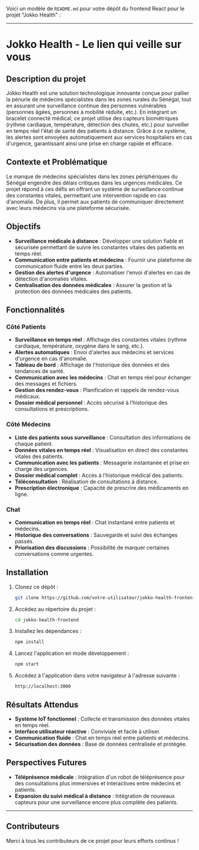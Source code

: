 Voici un modèle de `README.md` pour votre dépôt du frontend React pour le projet "Jokko Health" :

---

# Jokko Health - Le lien qui veille sur vous

## Description du projet

Jokko Health est une solution technologique innovante conçue pour pallier la pénurie de médecins spécialistes dans les zones rurales du Sénégal, tout en assurant une surveillance continue des personnes vulnérables (personnes âgées, personnes à mobilité réduite, etc.). En intégrant un bracelet connecté médical, ce projet utilise des capteurs biométriques (rythme cardiaque, température, détection des chutes, etc.) pour surveiller en temps réel l'état de santé des patients à distance. Grâce à ce système, les alertes sont envoyées automatiquement aux services hospitaliers en cas d'urgence, garantissant ainsi une prise en charge rapide et efficace.

## Contexte et Problématique

Le manque de médecins spécialistes dans les zones périphériques du Sénégal engendre des délais critiques dans les urgences médicales. Ce projet répond à ces défis en offrant un système de surveillance continue des constantes vitales, permettant une intervention rapide en cas d'anomalie. De plus, il permet aux patients de communiquer directement avec leurs médecins via une plateforme sécurisée.

## Objectifs

- **Surveillance médicale à distance** : Développer une solution fiable et sécurisée permettant de suivre les constantes vitales des patients en temps réel.
- **Communication entre patients et médecins** : Fournir une plateforme de communication fluide entre les deux parties.
- **Gestion des alertes d'urgence** : Automatiser l'envoi d'alertes en cas de détection d'anomalies vitales.
- **Centralisation des données médicales** : Assurer la gestion et la protection des données médicales des patients.

## Fonctionnalités

### Côté Patients
- **Surveillance en temps réel** : Affichage des constantes vitales (rythme cardiaque, température, oxygène dans le sang, etc.).
- **Alertes automatiques** : Envoi d'alertes aux médecins et services d'urgence en cas d'anomalie.
- **Tableau de bord** : Affichage de l'historique des données et des tendances de santé.
- **Communication avec les médecins** : Chat en temps réel pour échanger des messages et fichiers.
- **Gestion des rendez-vous** : Planification et rappels de rendez-vous médicaux.
- **Dossier médical personnel** : Accès sécurisé à l’historique des consultations et prescriptions.

### Côté Médecins
- **Liste des patients sous surveillance** : Consultation des informations de chaque patient.
- **Données vitales en temps réel** : Visualisation en direct des constantes vitales des patients.
- **Communication avec les patients** : Messagerie instantanée et prise en charge des urgences.
- **Dossier médical complet** : Accès à l’historique médical des patients.
- **Téléconsultation** : Réalisation de consultations à distance.
- **Prescription électronique** : Capacité de prescrire des médicaments en ligne.

### Chat
- **Communication en temps réel** : Chat instantané entre patients et médecins.
- **Historique des conversations** : Sauvegarde et suivi des échanges passés.
- **Priorisation des discussions** : Possibilité de marquer certaines conversations comme urgentes.



## Installation

1. Clonez ce dépôt :
   ```bash
   git clone https://github.com/votre-utilisateur/jokko-health-frontend.git
   ```

2. Accédez au répertoire du projet :
   ```bash
   cd jokko-health-frontend
   ```

3. Installez les dépendances :
   ```bash
   npm install
   ```

4. Lancez l'application en mode développement :
   ```bash
   npm start
   ```

5. Accédez à l'application dans votre navigateur à l'adresse suivante :
   ```
   http://localhost:3000
   ```

## Résultats Attendus

- **Système IoT fonctionnel** : Collecte et transmission des données vitales en temps réel.
- **Interface utilisateur réactive** : Conviviale et facile à utiliser.
- **Communication fluide** : Chat en temps réel entre patients et médecins.
- **Sécurisation des données** : Base de données centralisée et protégée.


## Perspectives Futures

- **Téléprésence médicale** : Intégration d'un robot de téléprésence pour des consultations plus immersives et interactives entre médecins et patients.
- **Expansion du suivi médical à distance** : Intégration de nouveaux capteurs pour une surveillance encore plus complète des patients.

---

## Contributeurs

Merci à tous les contributeurs de ce projet pour leurs efforts continus !
